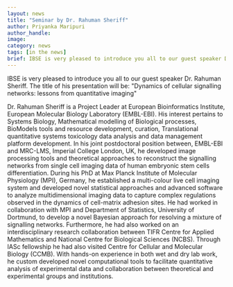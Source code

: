 ```yaml
---
layout: news
title: "Seminar by Dr. Rahuman Sheriff"
author: Priyanka Maripuri
author_handle: 
image: 
category: news
tags: [in the news]
brief: IBSE is very pleased to introduce you all to our guest speaker Dr. Rahuman Sheriff. The title of his presentation will be: "Dynamics of cellular signalling networks: lessons from quantitative imaging"
---
```


IBSE is very pleased to introduce you all to our guest speaker Dr. Rahuman Sheriff. The title of his presentation will be: "Dynamics of cellular signalling networks: lessons from quantitative imaging"

Dr. Rahuman Sheriff is a Project Leader at European Bioinformatics Institute, European Molecular Biology Laboratory (EMBL-EBI). His interest pertains to Systems Biology, Mathematical modelling of Biological processes, BioModels tools and resource development, curation, Translational quantitative systems toxicology data analysis and data management platform development. In his joint postdoctoral position between, EMBL-EBI and MRC-LMS, Imperial College London, UK, he developed image processing tools and theoretical approaches to reconstruct the signalling networks from single cell imaging data of human embryonic stem cells differentiation. During his PhD at Max Planck Institute of Molecular Physiology (MPI), Germany, he established a multi-colour live cell imaging system and developed novel statistical approaches and advanced software to analyze multidimensional imaging data to capture complex regulations observed in the dynamics of cell-matrix adhesion sites.  He had worked in collaboration with MPI and Department of Statistics, University of Dortmund, to develop a novel Bayesian approach for resolving a mixture of signalling networks. Furthermore, he had also worked on an interdisciplinary research collaboration between TIFR Centre for Applied Mathematics and National Centre for Biological Sciences (NCBS). Through IASc fellowship he had also visited Centre for Cellular and Molecular Biology (CCMB). With hands-on experience in both wet and dry lab work, he custom developed novel computational tools to facilitate quantitative analysis of experimental data and collaboration between theoretical and experimental groups and institutions. 
